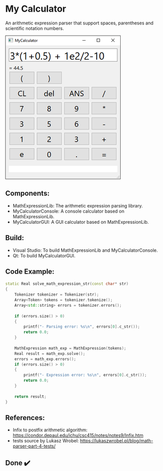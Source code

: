 # My Calculator
An arithmetic expression parser that support spaces, parentheses and scientific notation numbers.

![Screenshot of the GUI](screenshots/gui_screenshot.png)

## Components:
* MathExpressionLib: The arithmetic expression parsing library.
* MyCalculatorConsole: A console calculator based on MathExpressionLib.
* MyCalculatorGUI: A GUI calculator based on MathExpressionLib.

## Build:
* Visual Studio: To build MathExpressionLib and MyCalculatorConsole.
* Qt: To build MyCalculatorGUI.

## Code Example:
```Cpp
static Real solve_math_expression_str(const char* str)
{
	Tokenizer tokenizer = Tokenizer(str);
	Array<Token> tokens = tokenizer.tokenize();
	Array<std::string> errors = tokenizer.errors();

	if (errors.size() > 0)
	{
		printf("- Parsing error: %s\n", errors[0].c_str());
		return 0.0;
	}

	MathExpression math_exp = MathExpression(tokens);
	Real result = math_exp.solve();
	errors = math_exp.errors();
	if (errors.size() > 0)
	{
		printf("- Expression error: %s\n", errors[0].c_str());
		return 0.0;
	}

	return result;
}
```

## References:
* Infix to postfix arithmetic algorithm: https://condor.depaul.edu/ichu/csc415/notes/notes9/Infix.htm
* tests source by Lukasz Wrobel: https://lukaszwrobel.pl/blog/math-parser-part-4-tests/

## Done ✔️

